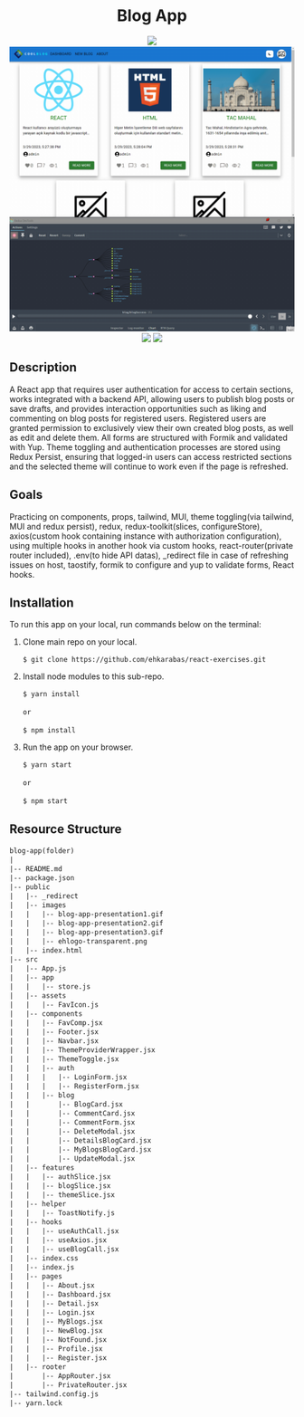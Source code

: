<div align=center>
	<h1>Blog App</h1>
</div>

<div align="center">
	<a href="https://blog-app-ehkarabas.netlify.app/">
		<img src="https://img.shields.io/badge/live-%23.svg?&style=for-the-badge&logo=www&logoColor=white%22&color=black">
	</a>
	<br>
	<img src="./public/images/blog-app-presentation1.gif"/>
	<img src="./public/images/blog-app-presentation2.gif"/>
	<img src="./public/images/blog-app-presentation3.gif"/>
</div>

## Description

A React app that requires user authentication for access to certain sections, works integrated with a backend API, allowing users to publish blog posts or save drafts, and provides interaction opportunities such as liking and commenting on blog posts for registered users. Registered users are granted permission to exclusively view their own created blog posts, as well as edit and delete them. All forms are structured with Formik and validated with Yup. Theme toggling and authentication processes are stored using Redux Persist, ensuring that logged-in users can access restricted sections and the selected theme will continue to work even if the page is refreshed.

## Goals

Practicing on components, props, tailwind, MUI, theme toggling(via tailwind, MUI and redux persist), redux, redux-toolkit(slices, configureStore), axios(custom hook containing instance with authorization configuration), using multiple hooks in another hook via custom hooks, react-router(private router included), .env(to hide API datas), \_redirect file in case of refreshing issues on host, taostify, formik to configure and yup to validate forms, React hooks.

## Installation

To run this app on your local, run commands below on the terminal:

1. Clone main repo on your local.

   ```shell
   $ git clone https://github.com/ehkarabas/react-exercises.git
   ```

2. Install node modules to this sub-repo.

   ```shell
   $ yarn install

   or

   $ npm install
   ```

3. Run the app on your browser.

   ```shell
   $ yarn start

   or

   $ npm start
   ```

## Resource Structure

```
blog-app(folder)
|
|-- README.md
|-- package.json
|-- public
|   |-- _redirect
|   |-- images
|   |   |-- blog-app-presentation1.gif
|   |   |-- blog-app-presentation2.gif
|   |   |-- blog-app-presentation3.gif
|   |   |-- ehlogo-transparent.png
|   |-- index.html
|-- src
|   |-- App.js
|   |-- app
|   |   |-- store.js
|   |-- assets
|   |   |-- FavIcon.js
|   |-- components
|   |   |-- FavComp.jsx
|   |   |-- Footer.jsx
|   |   |-- Navbar.jsx
|   |   |-- ThemeProviderWrapper.jsx
|   |   |-- ThemeToggle.jsx
|   |   |-- auth
|   |   |   |-- LoginForm.jsx
|   |   |   |-- RegisterForm.jsx
|   |   |-- blog
|   |       |-- BlogCard.jsx
|   |       |-- CommentCard.jsx
|   |       |-- CommentForm.jsx
|   |       |-- DeleteModal.jsx
|   |       |-- DetailsBlogCard.jsx
|   |       |-- MyBlogsBlogCard.jsx
|   |       |-- UpdateModal.jsx
|   |-- features
|   |   |-- authSlice.jsx
|   |   |-- blogSlice.jsx
|   |   |-- themeSlice.jsx
|   |-- helper
|   |   |-- ToastNotify.js
|   |-- hooks
|   |   |-- useAuthCall.jsx
|   |   |-- useAxios.jsx
|   |   |-- useBlogCall.jsx
|   |-- index.css
|   |-- index.js
|   |-- pages
|   |   |-- About.jsx
|   |   |-- Dashboard.jsx
|   |   |-- Detail.jsx
|   |   |-- Login.jsx
|   |   |-- MyBlogs.jsx
|   |   |-- NewBlog.jsx
|   |   |-- NotFound.jsx
|   |   |-- Profile.jsx
|   |   |-- Register.jsx
|   |-- rooter
|       |-- AppRouter.jsx
|       |-- PrivateRouter.jsx
|-- tailwind.config.js
|-- yarn.lock
```
